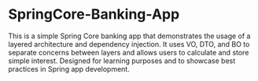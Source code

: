 # SpringCore-Banking-App
This is a simple Spring Core banking app that demonstrates the usage of a layered architecture and dependency injection. It uses VO, DTO, and BO to separate concerns between layers and allows users to calculate and store simple interest. Designed for learning purposes and to showcase best practices in Spring app development.

